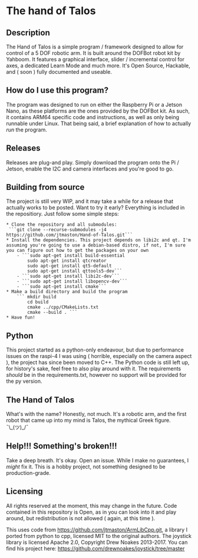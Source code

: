 # The hand of Talos
## Description
The Hand of Talos is a simple program / framework designed to allow for control of a 5 DOF robotic arm. It is built around the DOFBot robot kit by Yahboom. It features a graphical interface, slider / incremental control for axes, a dedicated Learn Mode and much more. It's Open Source, Hackable, and ( soon ) fully documented and useable.

## How do I use this program?
The program was designed to run on either the Raspberry Pi or a Jetson Nano, as these platforms are the ones provided by the DOFBot kit. As such, it contains ARM64 specific code and instructions, as well as only being runnable under Linux. That being said, a brief explanation of how to actually *run* the program.

## Releases
Releases are plug-and play. Simply download the program onto the Pi / Jetson, enable the I2C and camera interfaces and you're good to go.

## Building from source
The project is still very WIP, and it may take a while for a release that actually works to be posted. Want to try it early? Everything is included in the repositiory. Just follow some simple steps:

    * Clone the repository and all submodules:
     ```git clone --recurse-submodules -j4 https://github.com/jtmaston/Hand-of-Talos.git```
    * Install the dependencies. This project depends on libi2c and qt. I'm assuming you're going to use a debian-based distro, if not, I'm sure you can figure out how to get the packages on your own
        - ```sudo apt-get install build-essential
            sudo apt-get install qtcreator
            sudo apt-get install qt5-default
            sudo apt-get install qttools5-dev```
        - ```sudo apt-get install libi2c-dev```
        - ```sudo apt-get install libopencv-dev```
        - ```sudo apt-get install cmake```
    * Make a build directory and build the program
        ``` mkdir build
            cd build
            cmake ../cpp/CMakeLists.txt
            cmake --build . ```
    * Have fun!

## Python
This project started as a python-only endeavour, but due to performance issues on the raspi-4 I was using ( horrible, especially on the camera aspect ), the project has since been moved to C++. The Python code is still left up, for history's sake, feel free to also play around with it. The requirements *should* be in the requirements.txt, however no support will be provided for the py version.

## The Hand of Talos
What's with the name? Honestly, not much. It's a robotic arm, and the first robot that came up into my mind is Talos, the mythical Greek figure. ¯\\_(ツ)\_/¯

## Help!!! Something's broken!!!
Take a deep breath. It's okay. Open an issue. While I make no guarantees, I *might* fix it. This is a hobby project, not something designed to be production-grade.

## Licensing
All rights reserved at the moment, this may change in the future. Code contained in this repository is Open, as in you can look into it and play around, but redistribution is not allowed ( again, at this time ).

This uses code from https://github.com/jtmaston/ArmLibCpp.git, a library I ported from python to cpp, licensed MIT to the original authors.
The joystick library is licensed Apache 2.0, Copyright Drew Noakes 2013-2017. You can find his project here: https://github.com/drewnoakes/joystick/tree/master